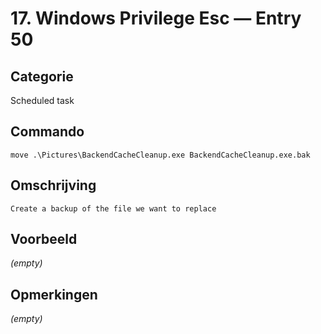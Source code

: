 # 17. Windows Privilege Esc — Entry 50

## Categorie

Scheduled task

## Commando

```
move .\Pictures\BackendCacheCleanup.exe BackendCacheCleanup.exe.bak
```

## Omschrijving

```
Create a backup of the file we want to replace
```

## Voorbeeld

_(empty)_

## Opmerkingen

_(empty)_

